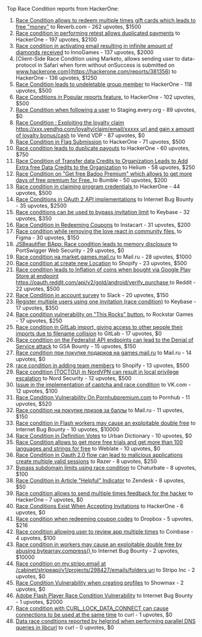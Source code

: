 Top Race Condition reports from HackerOne:

1. [Race Condition allows to redeem multiple times gift cards which leads to free "money"](https://hackerone.com/reports/759247) to Reverb.com - 262 upvotes, $1500
2. [Race condition in performing retest allows duplicated payments](https://hackerone.com/reports/429026) to HackerOne - 197 upvotes, $2100
3. [Race condition in activating email resulting in infinite amount of diamonds received](https://hackerone.com/reports/509629) to InnoGames - 137 upvotes, $2000
4. [Client-Side Race Condition using Marketo, allows sending user to data-protocol in Safari when form without onSuccess is submitted on www.hackerone.com](https://hackerone.com/reports/381356) to HackerOne - 136 upvotes, $1250
5. [Race Condition leads to undeletable group member](https://hackerone.com/reports/604534) to HackerOne - 118 upvotes, $500
6. [Race Conditions in Popular reports feature.](https://hackerone.com/reports/146845) to HackerOne - 102 upvotes, $500
7. [Race Condition when following a user](https://hackerone.com/reports/927384) to Staging.every.org - 89 upvotes, $0
8. [Race Condition : Exploiting the loyalty claim https://xxx.vendhq.com/loyalty/claim/email/xxxxx url and gain x amount of loyalty bonus/cash](https://hackerone.com/reports/331940) to Vend VDP - 87 upvotes, $0
9. [Race Condition in Flag Submission](https://hackerone.com/reports/454949) to HackerOne - 71 upvotes, $500
10. [Race condition leads to duplicate payouts](https://hackerone.com/reports/220445) to HackerOne - 60 upvotes, $750
11. [Race Condition of Transfer data Credits to Organization Leads to Add Extra free Data Credits to the Organization](https://hackerone.com/reports/974892) to Helium - 58 upvotes, $250
12. [Race Condition on "Get free Badoo Premium" which allows to get more days of free premium for Free. ](https://hackerone.com/reports/1037430) to Bumble - 50 upvotes, $200
13. [Race condition in claiming program credentials ](https://hackerone.com/reports/488985) to HackerOne - 44 upvotes, $500
14. [Race Conditions in OAuth 2 API implementations](https://hackerone.com/reports/55140) to Internet Bug Bounty - 35 upvotes, $2500
15. [Race conditions can be used to bypass invitation limit](https://hackerone.com/reports/115007) to Keybase - 32 upvotes, $350
16. [Race Condition in Redeeming Coupons](https://hackerone.com/reports/157996) to Instacart - 31 upvotes, $200
17. [Race condition while removing the love react in community files.](https://hackerone.com/reports/996141) to Figma - 30 upvotes, $150
18. [JSBeautifier BApp: Race condition leads to memory disclosure](https://hackerone.com/reports/187134) to PortSwigger Web Security - 29 upvotes, $0
19. [Race condition на market.games.mail.ru](https://hackerone.com/reports/317557) to Mail.ru - 28 upvotes, $1000
20. [Race condition at create new Location](https://hackerone.com/reports/413759) to Shopify - 23 upvotes, $500
21. [Race condition leads to Inflation of coins when bought via Google Play Store at endpoint https://oauth.reddit.com/api/v2/gold/android/verify_purchase ](https://hackerone.com/reports/801743) to Reddit - 22 upvotes, $500
22. [Race Condition in account survey](https://hackerone.com/reports/165570) to Slack - 20 upvotes, $150
23. [Register multiple users using one invitation (race condition)](https://hackerone.com/reports/148609) to Keybase - 17 upvotes, $350
24. [Race condition vulnerability on "This Rocks" button.](https://hackerone.com/reports/474021) to Rockstar Games - 17 upvotes, $250
25. [Race condition in GitLab import, giving access to other people their imports due to filename collision](https://hackerone.com/reports/214028) to GitLab - 17 upvotes, $0
26. [Race condition on the Federalist API endpoints can lead to the Denial of Service attack](https://hackerone.com/reports/249319) to GSA Bounty - 15 upvotes, $150
27. [Race condition при покупке подарков на games.mail.ru](https://hackerone.com/reports/685432) to Mail.ru - 14 upvotes, $0
28. [race condition in adding team members](https://hackerone.com/reports/176127) to Shopify - 13 upvotes, $500
29. [Race condition (TOCTOU) in NordVPN can result in local privilege escalation](https://hackerone.com/reports/768110) to Nord Security - 12 upvotes, $500
30. [Issue in the implementation of captcha and race condition](https://hackerone.com/reports/67562) to VK.com - 12 upvotes, $100
31. [Race Condition Vulnerability On Pornhubpremium.com](https://hackerone.com/reports/183624) to Pornhub - 11 upvotes, $520
32. [Race condition на покупке призов за баллы](https://hackerone.com/reports/700833) to Mail.ru - 11 upvotes, $150
33. [Race condition in Flash workers may cause an exploitabl​e double free](https://hackerone.com/reports/37240) to Internet Bug Bounty - 10 upvotes, $10000
34. [Race Condition in Definition Votes](https://hackerone.com/reports/152717) to Urban Dictionary - 10 upvotes, $0
35. [Race Condition allows to get more free trials and get more than 100 languages and strings for free](https://hackerone.com/reports/1087188) to Weblate - 10 upvotes, $0
36. [Race Condition in Oauth 2.0 flow can lead to malicious applications create multiple valid sessions](https://hackerone.com/reports/699112) to Razer - 8 upvotes, $250
37. [Bypass subdomain limits using race condition](https://hackerone.com/reports/395351) to Chaturbate - 8 upvotes, $100
38. [Race Condition in Article "Helpful" Indicator](https://hackerone.com/reports/109485) to Zendesk - 8 upvotes, $50
39. [Race condition allows to send multiple times feedback for the hacker](https://hackerone.com/reports/1132171) to HackerOne - 7 upvotes, $0
40. [Race Conditions Exist When Accepting Invitations](https://hackerone.com/reports/119354) to HackerOne - 6 upvotes, $0
41. [Race condition when redeeming coupon codes](https://hackerone.com/reports/59179) to Dropbox - 5 upvotes, $216
42. [Race condition allowing user to review app multiple times](https://hackerone.com/reports/106360) to Coinbase - 4 upvotes, $100
43. [Race condition in workers may cause an exploitable double free by abusing bytearray.compress()  ](https://hackerone.com/reports/47227) to Internet Bug Bounty - 2 upvotes, $10000
44. [Race condition on my.stripo.email at /cabinet/stripeapi/v1/projects/298427/emails/folders uri](https://hackerone.com/reports/994051) to Stripo Inc - 2 upvotes, $0
45. [Race Condition Vulnerability when creating profiles](https://hackerone.com/reports/1428690) to Showmax - 2 upvotes, $0
46. [Adobe Flash Player Race Condition Vulnerability](https://hackerone.com/reports/119657) to Internet Bug Bounty - 1 upvotes, $2000
47. [Race condition with CURL_LOCK_DATA_CONNECT can cause connections to be used at the same time](https://hackerone.com/reports/724134) to curl - 1 upvotes, $0
48. [Data race conditions reported by helgrind when performing parallel DNS queries in libcurl](https://hackerone.com/reports/1019457) to curl - 0 upvotes, $0
